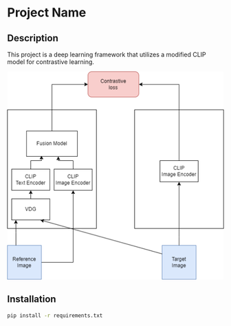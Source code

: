 # Project Name

## Description

This project is a deep learning framework that utilizes a modified CLIP model for contrastive learning.

<p align="center">
  <img src="method.png" alt="Description of the image">
</p>

## Installation

```bash
pip install -r requirements.txt
